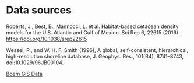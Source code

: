 # Data sources

Roberts, J., Best, B., Mannocci, L. et al. Habitat-based cetacean density models for the U.S. Atlantic and Gulf of Mexico. Sci Rep 6, 22615 (2016). https://doi.org/10.1038/srep22615

Wessel, P., and W. H. F. Smith (1996), A global, self-consistent, hierarchical, high-resolution shoreline database, J. Geophys. Res., 101(B4), 8741–8743, doi:10.1029/96JB00104.

[Boem GIS Data](https://www.boem.gov/renewable-energy/mapping-and-data/renewable-energy-gis-data)